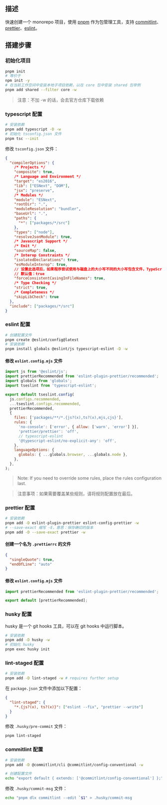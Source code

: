 ## 描述

快速创建一个 monorepo 项目，使用 [pnpm](https://pnpm.io/zh-CN/) 作为包管理工具，支持 [commitlint](https://commitlint.js.org/)、[prettier](https://prettier.io/)、[eslint](https://eslint.org/)。

## 搭建步骤

### 初始化项目

```sh
pnpm init
# 等价于
npm init -y
# 在当前工作空间中安装本地子项目依赖，以在 core 包中安装 shared 包举例
pnpm add shared --filter core -w
```

> 注意：不加 -w 的话，会去官方仓库下载依赖

### typescript 配置

```sh
# 安装依赖
pnpm add typescript -D -w
# 初始化 tsconfig.json 文件
pnpm tsc --init
```

修改 `tsconfig.json` 文件：

```json
{
  "compilerOptions": {
    /* Projects */
    "composite": true,
    /* Language and Environment */
    "target": "es2016",
    "lib": ["ESNext", "DOM"],
    "jsx": "preserve",
    /* Modules */
    "module": "ESNext",
    "rootDir": ".",
    "moduleResolution": "bundler",
    "baseUrl": ".",
    "paths": {
      "*": ["packages/*/src"]
    },
    "types": ["node"],
    "resolveJsonModule": true,
    /* Javascript Support */
    /* Emit */
    "sourceMap": false,
    /* Interop Constraints */
    "isolatedDeclarations": true,
    "esModuleInterop": true,
    // 设置此选项后，如果程序尝试使用与磁盘上的大小写不同的大小写包含文件，TypeScript 将发出错误。
    // 默认值：true
    "forceConsistentCasingInFileNames": true,
    /* Type Checking */
    "strict": true,
    /* Completeness */
    "skipLibCheck": true
  },
  "include": ["packages/*/src"]
}
```

### eslint 配置

```sh
# 创建配置文件
pnpm create @eslint/config@latest
# 安装依赖
pnpm install globals @eslint/js typescript-eslint -D -w
```

#### 修改 `eslint.config.mjs` 文件

```js
import js from '@eslint/js';
import prettierRecommended from 'eslint-plugin-prettier/recommended';
import globals from 'globals';
import tseslint from 'typescript-eslint';

export default tseslint.config(
  js.configs.recommended,
  ...tseslint.configs.recommended,
  prettierRecommended,
  {
    files: ['packages/**/*.{js?(x),ts?(x),mjs,cjs}'],
    rules: {
      'no-console': ['error', { allow: ['warn', 'error'] }],
      'prettier/prettier': 'off',
      // typescript-eslint
      '@typescript-eslint/no-explicit-any': 'off',
    },
    languageOptions: {
      globals: { ...globals.browser, ...globals.node },
    },
  },
);
```

> Note: If you need to override some rules, place the rules configuration last.

> 注意事项：如果需要覆盖某些规则，请将规则配置放在最后。

### prettier 配置

```sh
# 安装依赖
pnpm add -D eslint-plugin-prettier eslint-config-prettier -w
# --save-exact 缩写 -E，意思：保存确切的版本
pnpm add -D --save-exact prettier -w
```

#### 创建一个名为 `.prettierrc` 的文件

```json
{
  "singleQuote": true,
  "endOfLine": "auto"
}
```

#### 修改 `eslint.config.mjs` 文件

```js
import prettierRecommended from 'eslint-plugin-prettier/recommended';

export default [prettierRecommended];
```

### husky 配置

husky 是一个 git hooks 工具，可以在 git hooks 中运行脚本。

```sh
# 安装依赖
pnpm add -D husky -w
# 初始化 husky
pnpm exec husky init
```

### lint-staged 配置

```sh
# 安装依赖
pnpm add -D lint-staged -w # requires further setup
```

在 `package.json` 文件中添加以下配置：

```json
{
  "lint-staged": {
    "*.{js?(x), ts?(x)}": ["eslint --fix", "prettier --write"]
  }
}
```

修改 `.husky/pre-commit` 文件：

```sh
pnpm lint-staged
```

### commitlint 配置

```sh
# 安装依赖
pnpm add -D @commitlint/cli @commitlint/config-conventional -w

# 创建配置文件
echo "export default { extends: ['@commitlint/config-conventional'] };" > commitlint.config.js
```

修改 `.husky/commit-msg` 文件：

```sh
echo "pnpm dlx commitlint --edit `$1" > .husky/commit-msg
```
